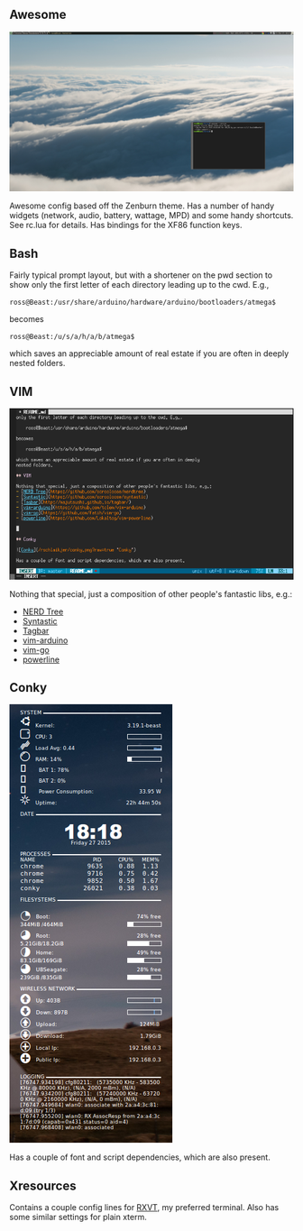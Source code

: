 ## Awesome

![Screenshot](/rschlaikjer/awesome.png?raw=true "Awesome")

Awesome config based off the Zenburn theme. Has a number of handy widgets
(network, audio, battery, wattage, MPD) and some handy shortcuts. See rc.lua for
details. Has bindings for the XF86 function keys.

## Bash

Fairly typical prompt layout, but with a shortener on the pwd section to show
only the first letter of each directory leading up to the cwd. E.g.,

    ross@Beast:/usr/share/arduino/hardware/arduino/bootloaders/atmega$

becomes

    ross@Beast:/u/s/a/h/a/b/atmega$

which saves an appreciable amount of real estate if you are often in deeply
nested folders.

## VIM

![VIM](/rschlaikjer/vim.png?raw=true "VIM")

Nothing that special, just a composition of other people's fantastic libs, e.g.:
- [NERD Tree](https://github.com/scrooloose/nerdtree)
- [Syntastic](https://github.com/scrooloose/syntastic)
- [Tagbar](http://majutsushi.github.io/tagbar/)
- [vim-arduino](https://github.com/tclem/vim-arduino)
- [vim-go](https://github.com/fatih/vim-go)
- [powerline](https://github.com/Lokaltog/vim-powerline)

## Conky

![Conky](/rschlaikjer/conky.png?raw=true "Conky")

Has a couple of font and script dependencies, which are also present.

## Xresources

Contains a couple config lines for [RXVT](http://www.rxvt.org/), my preferred
terminal. Also has some similar settings for plain xterm.

